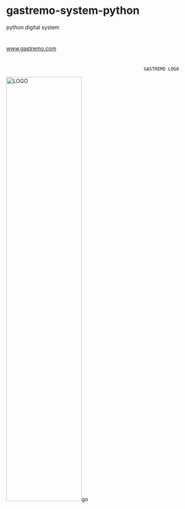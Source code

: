 # gastremo-system-python
python digital system
#
www.gastremo.com

#
                                                       GASTREMO LOGO
<img width="200" height="1123" alt="LOGO" src="https://github.com/user-attachments/assets/79c67728-aba3-48b7-8593-64e81587c6f7" />go
